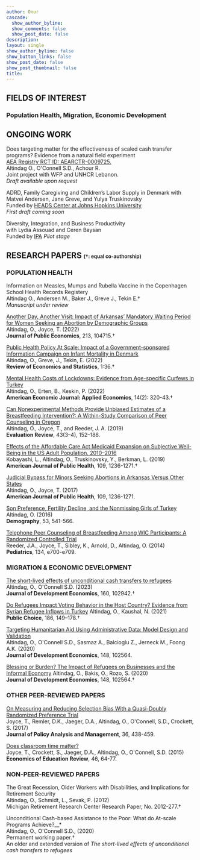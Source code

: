 ```yaml
---
author: Onur 
cascade:
  show_author_byline: 
  show_comments: false
  show_post_date: false
description: 
layout: single
show_author_byline: false
show_button_links: false
show_post_date: false
show_post_thumbnail: false
title:  
---
```


## FIELDS OF INTEREST
### Population Health, Migration, Economic Development

## ONGOING WORK 
Does targeting matter for the effectiveness of scaled cash transfer programs? Evidence from a natural field experiment   
[AEA Registry RCT ID: AEARCTR-0009725.](https://www.socialscienceregistry.org/trials/9725)  
Altindag O., O'Connell S.D., Achour R.     
Joint project with WFP and UNHCR Lebanon.    
*Draft available upon request* 

ADRD, Family Caregiving and Children’s Labor Supply in Denmark
with Matvei Andersen, Jane Greve, and Yulya Truskinovsky     
Funded by [HEADS Center at Johns Hopkins University](https://publichealth.jhu.edu/hopkins-economics-of-alzheimers-disease-and-services-center)  
*First draft coming soon*

Diversity, Integration, and Business Productivity  
with Lydia Assouad and Ceren Baysan  
Funded by [IPA](https://poverty-action.org/) 
*Pilot stage*



## RESEARCH PAPERS  <font size="2"> (†: equal co-authorship) </font>

###  POPULATION HEALTH

Information on Measles, Mumps and Rubella Vaccine in the Copenhagen School Health Records Registery  
Altindag O., Andersen M., Baker J., Greve J., Tekin E.†  
*Manuscript under review* 

[Another Day, Another Visit: Impact of Arkansas’ Mandatory Waiting
Period for Women Seeking an Abortion by Demographic Groups](arkansas_abortion/)   
Altindag, O., Joyce, T. (2022)   
**Journal of Public Economics**, 213, 104715.†
 
[Public Health Policy At Scale: Impact of a Government-sponsored Information Campaign on Infant Mortality in Denmark](denmark_sids/)  
Altindag, O., Greve, J., Tekin, E. (2022)  
**Review of Economics and Statistics**, 1:36.†   

[Mental Health Costs of Lockdowns: Evidence from Age-specific Curfews in Turkey](turkey_curfew/)   
Altindag, O., Erten, B., Keskin, P. (2022)   
**American Economic Journal: Applied Economics**, 14(2): 320-43.†

[Can Nonexperimental Methods Provide Unbiased Estimates of a Breastfeeding Intervention?: A Within-Study Comparison of Peer Counseling in Oregon](oregon_non_experiment/)  
Altindag, O., Joyce, T., and Reeder, J. A. (2019)  
**Evaluation Review**, 43(3–4), 152–188.  

[Effects of the Affordable Care Act Medicaid Expansion on Subjective Well-Being in the US Adult Population, 2010–2016](aca_medicaid_subjective_wellbeing/)  
Kobayashi, L., Altindag, O., Truskinovsky, Y., Berkman, L. (2019)  
**American Journal of Public Health**, 109, 1236-1271.†  

[Judicial Bypass for Minors Seeking Abortions in Arkansas Versus Other States](arkansas_judicial_bypass/)  
Altindag, O., Joyce, T. (2017)  
**American Journal of Public Health**, 109, 1236-1271.   

[Son Preference, Fertility Decline, and the Nonmissing Girls of Turkey](turkey_son_preference/)    
Altindag, O. (2016)  
**Demography**, 53, 541-566.  

[Telephone Peer Counseling of Breastfeeding Among WIC Participants: A Randomized Controlled Trial](oregon_rct/)   
Reeder, J.A., Joyce, T., Sibley, K., Arnold, D., Altindag, O. (2014)  
**Pediatrics**, 134, e700-e709.  

### MIGRATION & ECONOMIC DEVELOPMENT 

[The short-lived effects of unconditional cash transfers to refugees](lebanon_uct_rd/)  
Altindag, O., O'Connell S.D. (2023)  
**Journal of Development Economics**, 160, 102942.† 

[Do Refugees Impact Voting Behavior in the Host Country? Evidence from Syrian Refugee Inflows in Turkey](turkey_refugees_voting/)
Altindag, O., Kaushal, N. (2021)  
**Public Choice**, 186, 149–178.†  

[Targeting Humanitarian Aid Using Administrative Data: Model Design and Validation](lebanon_uct_targeting/)  
Altindag, O., O'Connell S.D., Sasmaz A., Balcioglu Z., Jerneck M., Foong A.K. (2020)  
**Journal of Development Economics**, 148, 102564.    

[Blessing or Burden? The Impact of Refugees on Businesses and the Informal Economy](turkey_refugees_firms/)
Altindag, O., Bakis, O., Rozo, S. (2020)   
**Journal of Development Economics**, 148, 102564.†   

### OTHER PEER-REVIEWED PAPERS 

[On Measuring and Reducing Selection Bias With a Quasi-Doubly Randomized Preference Trial](baruch_drpt/)  
Joyce, T., Remler, D.K., Jaeger, D.A., Altindag, O., O'Connell, S.D., Crockett, S. (2017)    
**Journal of Policy Analysis and Management**, 36, 438-459.

[Does classroom time matter?](baruch_rct/)   
Joyce, T., Crockett, S., Jaeger, D.A., Altindag, O., O'Connell, S.D. (2015)     
**Economics of Education Review**, 46, 64-77.


### NON-PEER-REVIEWED PAPERS

The Great Recession, Older Workers with Disabilities, and Implications for Retirement Security     
Altindag, O., Schmidt, L., Sevak, P. (2012)     
Michigan Retirement Research Center Research Paper, No. 2012-277.†   

Unconditional Cash-based Assistance to the Poor: What do At-scale Programs Achieve?__*   
Altindag, O., O'Connell S.D., (2020)   
Permanent working paper.†   
An older and extended version of *The short-lived effects of unconditional cash transfers to refugees*
